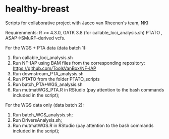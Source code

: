 # healthy-breast
Scripts for collaborative project with Jacco van Rheenen's team, NKI

Requirenments: R >= 4.3.0, GATK 3.8 (for callable_loci_analysis.sh) PTATO , ASAP->SMuRF-derived vcfs.

For the WGS + PTA data (data batch 1):

1. Run callable_loci_analysis.sh
2. Run NF-IAP using BAM files from the corresponding repository: https://github.com/ToolsVanBox/NF-IAP
3. Run downstream_PTA_analysis.sh
4. Run PTATO from the folder PTATO_scripts
5. Run batch_PTA+WGS_analysis.sh
6. Run mutmatWGS_PTA.R in RStudio (pay attention to the bash commands included in the script);


For the WGS data only (data batch 2):

1. Run batch_WGS_analysis.sh;
2. Run DriversAnalysis.sh;
3. Run mutmatWGS.R in RStudio (pay attention to the bash commands included in the script);
